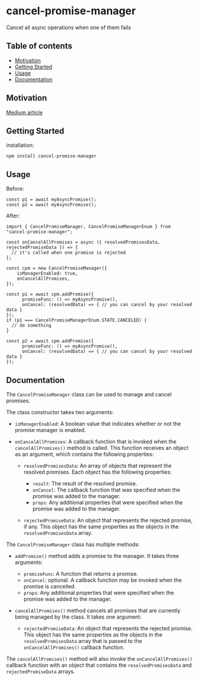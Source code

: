 # cancel-promise-manager
Cancel all async operations when one of them fails

## Table of contents
* [Motivation](#motivation)
* [Getting Started](#getting-started)
* [Usage](#usage)
* [Documentation](#documentation)

## Motivation
[Medium article](https://medium.com/@alonshmiel/imagine-that-there-are-multiple-async-tasks-running-in-parallel-i-e-11852dd9a3d4)

## Getting Started

installation:
```
npm install cancel-promise-manager
```
## Usage

Before:
```
const p1 = await myAsyncPromise();
const p2 = await myAsyncPromise();
```

After:
```
import { CancelPromiseManager, CancelPromiseManagerEnum } from "cancel-promise-manager";

const onCancelAllPromises = async ({ resolvedPromisesData, rejectedPromiseData }) => {
  // it's called when one promise is rejected
};

const cpm = new CancelPromiseManager({
    isManagerEnabled: true,
    onCancelAllPromises,
});

const p1 = await cpm.addPromise({
      promiseFunc: () => myAsyncPromise(),
      onCancel: (resolvedData) => { // you can cancel by your resolved data }
});
if (p1 === CancelPromiseManagerEnum.STATE.CANCELED) {
  // do something
}

const p2 = await cpm.addPromise({
      promiseFunc: () => myAsyncPromise(),
      onCancel: (resolvedData) => { // you can cancel by your resolved data }
});
```

## Documentation

The ``CancelPromiseManager`` class can be used to manage and cancel promises.

The class constructor takes two arguments:

* ``isManagerEnabled``: A boolean value that indicates whether or not the promise manager is enabled.
* ``onCancelAllPromises``: A callback function that is invoked when the ``cancelAllPromises()`` method is called. This function receives an object as an argument, which contains the following properties:

  * ``resolvedPromisesData``: An array of objects that represent the resolved promises. Each object has the following properties:
    * ``result``: The result of the resolved promise.
    * ``onCancel``: The callback function that was specified when the promise was added to the manager.
    * ``props``: Any additional properties that were specified when the promise was added to the manager.

  * ``rejectedPromiseData``: An object that represents the rejected promise, if any. This object has the same properties as the objects in the ``resolvedPromisesData`` array.

The ``CancelPromiseManager`` class has multiple methods:

* ``addPromise()`` method adds a promise to the manager. It takes three arguments:
  * ``promiseFunc``: A function that returns a promise.
  * ``onCancel``: optional. A callback function may be invoked when the promise is cancelled.
  * ``props``: Any additional properties that were specified when the promise was added to the manager.

* ``cancelAllPromises()`` method cancels all promises that are currently being managed by the class. It takes one argument:
  * ``rejectedPromiseData``: An object that represents the rejected promise. This object has the same properties as the objects in the ``resolvedPromisesData`` array that is passed to the ``onCancelAllPromises()`` callback function.

The ``cancelAllPromises()`` method will also invoke the ``onCancelAllPromises()`` callback function with an object that contains the ``resolvedPromisesData`` and ``rejectedPromiseData`` arrays.
